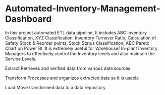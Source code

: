 # Automated-Inventory-Management-Dashboard

In this project automated ETL data pipeline, It includes ABC Inventory Classification, XYZ Classification, Inventory Turnover Ratio, Calculation of Safety Stock & Reorder points, Stock Status Classification, ABC Pareto Chart on Power BI. It is extremely useful for Warehouse/ In-plant Inventory Managers to effectively control the Inventory levels and also maintain the Service Levels.

Extract
Retrieves and verified data from various data sources 

Transform
Processes and organizes extracted data so it is usable 

Load 
Move transformed data to a data repository 
